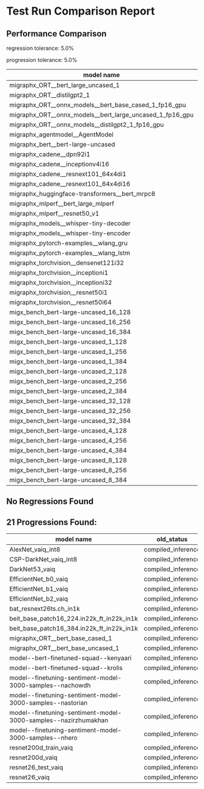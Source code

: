 # Test Run Comparison Report

## Performance Comparison

regression tolerance: 5.0%

progression tolerance: 5.0%

|model name|exit_status|analysis|old_time_ms|new_time_ms|change_ms|percent_change|
|---|---|---|---|---|---|---|
|migraphx_ORT__bert_large_uncased_1|PASS|regression|488.2958|27357.0383|26868.7425|5502.55%|
|migraphx_ORT__distilgpt2_1|PASS|regression|61.6078|249006.7839|248945.1761|404080.67%|
|migraphx_ORT__onnx_models__bert_base_cased_1_fp16_gpu|Numerics|regression|61.7883|62444.7149|62382.9267|100962.42%|
|migraphx_ORT__onnx_models__bert_large_uncased_1_fp16_gpu|Numerics|regression|239.4212|16196.7202|15957.299|6664.95%|
|migraphx_ORT__onnx_models__distilgpt2_1_fp16_gpu|Numerics|regression|34.1637|36.7135|2.5499|7.46%|
|migraphx_agentmodel__AgentModel|Numerics|regression|2.0539|2.1817|0.1278|6.22%|
|migraphx_bert__bert-large-uncased|PASS|within tol|18.9083|18.9857|0.0774|0.41%|
|migraphx_cadene__dpn92i1|PASS|within tol|5.0765|5.0533|-0.0232|-0.46%|
|migraphx_cadene__inceptionv4i16|PASS|within tol|30.0351|29.5092|-0.5259|-1.75%|
|migraphx_cadene__resnext101_64x4di1|PASS|within tol|6.4268|6.2805|-0.1464|-2.28%|
|migraphx_cadene__resnext101_64x4di16|PASS|within tol|30.3951|29.8421|-0.5529|-1.82%|
|migraphx_huggingface-transformers__bert_mrpc8|PASS|within tol|6.9853|7.1351|0.1498|2.14%|
|migraphx_mlperf__bert_large_mlperf|Numerics|regression|27.4833|29.1661|1.6829|6.12%|
|migraphx_mlperf__resnet50_v1|PASS|regression|4.9874|5.2436|0.2562|5.14%|
|migraphx_models__whisper-tiny-decoder|PASS|within tol|43.5556|43.6424|0.0868|0.2%|
|migraphx_models__whisper-tiny-encoder|Numerics|within tol|46.2876|46.3967|0.1091|0.24%|
|migraphx_pytorch-examples__wlang_gru|PASS|progression|19.2681|17.3371|-1.931|-10.02%|
|migraphx_pytorch-examples__wlang_lstm|PASS|within tol|8.3948|8.0024|-0.3924|-4.67%|
|migraphx_torchvision__densenet121i32|PASS|within tol|18.1506|18.0183|-0.1323|-0.73%|
|migraphx_torchvision__inceptioni1|PASS|within tol|5.0573|4.9135|-0.1438|-2.84%|
|migraphx_torchvision__inceptioni32|PASS|within tol|28.1051|28.1657|0.0606|0.22%|
|migraphx_torchvision__resnet50i1|PASS|within tol|3.72|3.5828|-0.1372|-3.69%|
|migraphx_torchvision__resnet50i64|PASS|within tol|20.8436|20.9186|0.075|0.36%|
|migx_bench_bert-large-uncased_16_128|PASS|within tol|25.4525|25.5427|0.0902|0.35%|
|migx_bench_bert-large-uncased_16_256|PASS|within tol|37.4371|37.6983|0.2612|0.7%|
|migx_bench_bert-large-uncased_16_384|PASS|within tol|57.5395|57.8863|0.3468|0.6%|
|migx_bench_bert-large-uncased_1_128|PASS|within tol|12.0779|12.6074|0.5295|4.38%|
|migx_bench_bert-large-uncased_1_256|PASS|within tol|12.4632|12.4385|-0.0247|-0.2%|
|migx_bench_bert-large-uncased_1_384|PASS|within tol|19.074|19.077|0.003|0.02%|
|migx_bench_bert-large-uncased_2_128|PASS|within tol|12.5542|12.4321|-0.122|-0.97%|
|migx_bench_bert-large-uncased_2_256|PASS|within tol|18.8408|19.065|0.2242|1.19%|
|migx_bench_bert-large-uncased_2_384|PASS|within tol|19.4452|19.5653|0.1201|0.62%|
|migx_bench_bert-large-uncased_32_128|PASS|within tol|35.8189|36.2001|0.3812|1.06%|
|migx_bench_bert-large-uncased_32_256|PASS|within tol|71.4012|71.8472|0.446|0.62%|
|migx_bench_bert-large-uncased_32_384|PASS|within tol|112.5934|112.3466|-0.2468|-0.22%|
|migx_bench_bert-large-uncased_4_128|PASS|within tol|19.056|19.2059|0.1498|0.79%|
|migx_bench_bert-large-uncased_4_256|PASS|within tol|19.8956|19.8337|-0.0619|-0.31%|
|migx_bench_bert-large-uncased_4_384|PASS|within tol|23.2598|23.7731|0.5133|2.21%|
|migx_bench_bert-large-uncased_8_128|PASS|within tol|20.075|19.8834|-0.1916|-0.95%|
|migx_bench_bert-large-uncased_8_256|PASS|within tol|25.9662|26.0354|0.0693|0.27%|
|migx_bench_bert-large-uncased_8_384|PASS|within tol|32.9809|33.1463|0.1655|0.5%|

## No Regressions Found

## 21 Progressions Found:

|model name|old_status|new_status|
|---|---|---|
|AlexNet_vaiq_int8|compiled_inference|PASS|
|CSP-DarkNet_vaiq_int8|compiled_inference|PASS|
|DarkNet53_vaiq|compiled_inference|PASS|
|EfficientNet_b0_vaiq|compiled_inference|Numerics|
|EfficientNet_b1_vaiq|compiled_inference|PASS|
|EfficientNet_b2_vaiq|compiled_inference|Numerics|
|bat_resnext26ts.ch_in1k|compiled_inference|PASS|
|beit_base_patch16_224.in22k_ft_in22k_in1k|compiled_inference|PASS|
|beit_base_patch16_384.in22k_ft_in22k_in1k|compiled_inference|PASS|
|migraphx_ORT__bert_base_cased_1|compiled_inference|PASS|
|migraphx_ORT__bert_base_uncased_1|compiled_inference|PASS|
|model--bert-finetuned-squad--kenyaari|compiled_inference|PASS|
|model--bert-finetuned-squad--krolis|compiled_inference|PASS|
|model--finetuning-sentiment-model-3000-samples--nachowdh|compiled_inference|PASS|
|model--finetuning-sentiment-model-3000-samples--nastorian|compiled_inference|PASS|
|model--finetuning-sentiment-model-3000-samples--nazirzhumakhan|compiled_inference|PASS|
|model--finetuning-sentiment-model-3000-samples--nhero|compiled_inference|PASS|
|resnet200d_train_vaiq|compiled_inference|PASS|
|resnet200d_vaiq|compiled_inference|PASS|
|resnet26_test_vaiq|compiled_inference|PASS|
|resnet26_vaiq|compiled_inference|PASS|

